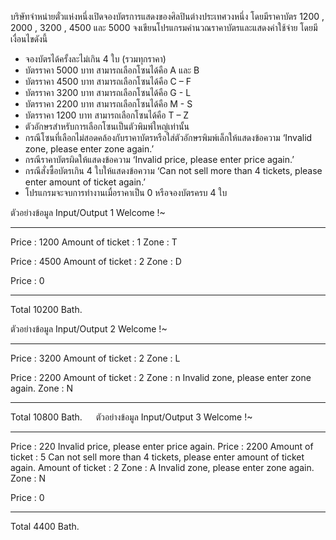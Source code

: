 บริษัทจำหน่ายตั๋วแห่งหนึ่งเปิดจองบัตรการแสดงของศิลปินต่างประเทศวงหนึ่ง โดยมีราคาบัตร 1200 , 2000 , 3200 , 4500 และ 5000 จงเขียนโปรแกรมคำนวณราคาบัตรและแสดงค่าใช้จ่าย โดยมีเงื่อนไขดังนี้
- จองบัตรได้ครั้งละไม่เกิน 4 ใบ (รวมทุกราคา)
- บัตรราคา 5000 บาท สามารถเลือกโซนได้คือ A และ B
- บัตรราคา 4500 บาท สามารถเลือกโซนได้คือ C – F
- บัตรราคา 3200 บาท สามารถเลือกโซนได้คือ G - L
- บัตรราคา 2200 บาท สามารถเลือกโซนได้คือ M - S
- บัตรราคา 1200 บาท สามารถเลือกโซนได้คือ T – Z
- ตัวอักษรสำหรับการเลือกโซนเป็นตัวพิมพ์ใหญ่เท่านั้น
- กรณีโซนที่เลือกไม่สอดคล้องกับราคาบัตรหรือใส่ตัวอักษรพิมพ์เล็กให้แสดงข้อความ ‘Invalid zone, please enter zone again.’
- กรณีราคาบัตรผิดให้แสดงข้อความ ‘Invalid price, please enter price again.’
- กรณีสั่งซื้อบัตรเกิน 4 ใบให้แสดงข้อความ ‘Can not sell more than 4 tickets, please enter amount of ticket again.’
- โปรแกรมจะจบการทำงานเมื่อราคาเป็น 0 หรือจองบัตรครบ 4 ใบ


ตัวอย่างข้อมูล Input/Output 1
Welcome !~
- - - - - - - - - - - - - - - - - - - -

Price : 1200
Amount of ticket : 1
Zone :  T

Price : 4500
Amount of ticket : 2
Zone :  D

Price : 0

- - - - - - - - - - - - - - - - - - - - 
Total 10200 Bath.

ตัวอย่างข้อมูล Input/Output 2
Welcome !~
- - - - - - - - - - - - - - - - - - - -

Price : 3200
Amount of ticket : 2
Zone :  L

Price : 2200
Amount of ticket : 2
Zone :  n
Invalid zone, please enter zone again.
Zone : N

- - - - - - - - - - - - - - - - - - - - 
Total 10800 Bath.
 
ตัวอย่างข้อมูล Input/Output 3
Welcome !~
- - - - - - - - - - - - - - - - - - - -

Price : 220
Invalid price, please enter price again.
Price : 2200
Amount of ticket : 5
Can not sell more than 4 tickets, please enter amount of ticket again.
Amount of ticket : 2
Zone :  A
Invalid zone, please enter zone again.
Zone : N

Price : 0

- - - - - - - - - - - - - - - - - - - - 
Total 4400 Bath.